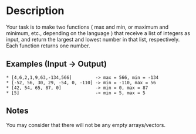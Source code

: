 # Description

Your task is to make two functions ( max and min, or maximum and minimum, etc., depending on the language ) that receive a list of integers as input, and return the largest and lowest number in that list, respectively. Each function returns one number.

## Examples (Input -> Output)

```
* [4,6,2,1,9,63,-134,566]         -> max = 566, min = -134
* [-52, 56, 30, 29, -54, 0, -110] -> min = -110, max = 56
* [42, 54, 65, 87, 0]             -> min = 0, max = 87
* [5]                             -> min = 5, max = 5
```

## Notes

You may consider that there will not be any empty arrays/vectors.
